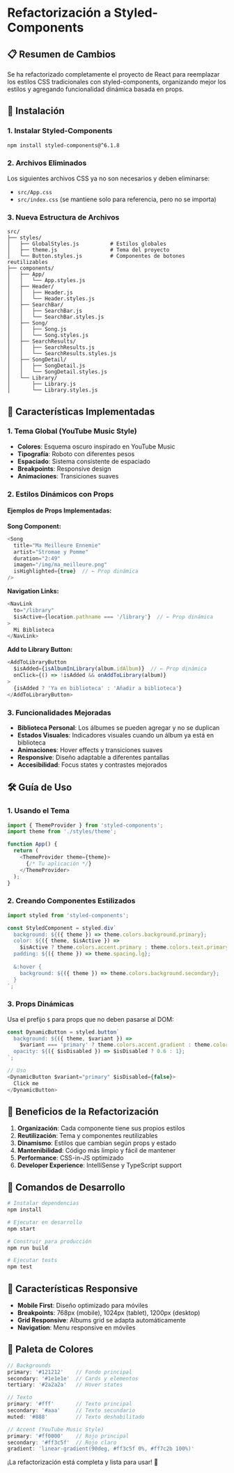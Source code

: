 # Refactorización a Styled-Components

## 📋 Resumen de Cambios

Se ha refactorizado completamente el proyecto de React para reemplazar los estilos CSS tradicionales con styled-components, organizando mejor los estilos y agregando funcionalidad dinámica basada en props.

## 🚀 Instalación

### 1. Instalar Styled-Components

```bash
npm install styled-components@^6.1.8
```

### 2. Archivos Eliminados

Los siguientes archivos CSS ya no son necesarios y deben eliminarse:
- `src/App.css`
- `src/index.css` (se mantiene solo para referencia, pero no se importa)

### 3. Nueva Estructura de Archivos

```
src/
├── styles/
│   ├── GlobalStyles.js          # Estilos globales
│   ├── theme.js                 # Tema del proyecto
│   └── Button.styles.js         # Componentes de botones reutilizables
├── components/
│   ├── App/
│   │   └── App.styles.js
│   ├── Header/
│   │   ├── Header.js
│   │   └── Header.styles.js
│   ├── SearchBar/
│   │   ├── SearchBar.js
│   │   └── SearchBar.styles.js
│   ├── Song/
│   │   ├── Song.js
│   │   └── Song.styles.js
│   ├── SearchResults/
│   │   ├── SearchResults.js
│   │   └── SearchResults.styles.js
│   ├── SongDetail/
│   │   ├── SongDetail.js
│   │   └── SongDetail.styles.js
│   └── Library/
│       ├── Library.js
│       └── Library.styles.js
```

## 🎨 Características Implementadas

### 1. Tema Global (YouTube Music Style)

- **Colores**: Esquema oscuro inspirado en YouTube Music
- **Tipografía**: Roboto con diferentes pesos
- **Espaciado**: Sistema consistente de espaciado
- **Breakpoints**: Responsive design
- **Animaciones**: Transiciones suaves

### 2. Estilos Dinámicos con Props

#### Ejemplos de Props Implementadas:

**Song Component:**
```javascript
<Song 
  title="Ma Meilleure Ennemie" 
  artist="Stromae y Pomme" 
  duration="2:49" 
  imagen="/img/ma_meilleure.png" 
  isHighlighted={true}  // ← Prop dinámica
/>
```

**Navigation Links:**
```javascript
<NavLink 
  to="/library" 
  $isActive={location.pathname === '/library'}  // ← Prop dinámica
>
  Mi Biblioteca
</NavLink>
```

**Add to Library Button:**
```javascript
<AddToLibraryButton 
  $isAdded={isAlbumInLibrary(album.idAlbum)}  // ← Prop dinámica
  onClick={() => !isAdded && onAddToLibrary(album)}
>
  {isAdded ? 'Ya en biblioteca' : 'Añadir a biblioteca'}
</AddToLibraryButton>
```

### 3. Funcionalidades Mejoradas

- **Biblioteca Personal**: Los álbumes se pueden agregar y no se duplican
- **Estados Visuales**: Indicadores visuales cuando un álbum ya está en biblioteca
- **Animaciones**: Hover effects y transiciones suaves
- **Responsive**: Diseño adaptable a diferentes pantallas
- **Accesibilidad**: Focus states y contrastes mejorados

## 🛠️ Guía de Uso

### 1. Usando el Tema

```javascript
import { ThemeProvider } from 'styled-components';
import theme from './styles/theme';

function App() {
  return (
    <ThemeProvider theme={theme}>
      {/* Tu aplicación */}
    </ThemeProvider>
  );
}
```

### 2. Creando Componentes Estilizados

```javascript
import styled from 'styled-components';

const StyledComponent = styled.div`
  background: ${({ theme }) => theme.colors.background.primary};
  color: ${({ theme, $isActive }) => 
    $isActive ? theme.colors.accent.primary : theme.colors.text.primary};
  padding: ${({ theme }) => theme.spacing.lg};
  
  &:hover {
    background: ${({ theme }) => theme.colors.background.secondary};
  }
`;
```

### 3. Props Dinámicas

Usa el prefijo `$` para props que no deben pasarse al DOM:

```javascript
const DynamicButton = styled.button`
  background: ${({ theme, $variant }) => 
    $variant === 'primary' ? theme.colors.accent.gradient : theme.colors.neutral.gradient};
  opacity: ${({ $isDisabled }) => $isDisabled ? 0.6 : 1};
`;

// Uso
<DynamicButton $variant="primary" $isDisabled={false}>
  Click me
</DynamicButton>
```

## 🎯 Beneficios de la Refactorización

1. **Organización**: Cada componente tiene sus propios estilos
2. **Reutilización**: Tema y componentes reutilizables
3. **Dinamismo**: Estilos que cambian según props y estado
4. **Mantenibilidad**: Código más limpio y fácil de mantener
5. **Performance**: CSS-in-JS optimizado
6. **Developer Experience**: IntelliSense y TypeScript support

## 🚦 Comandos de Desarrollo

```bash
# Instalar dependencias
npm install

# Ejecutar en desarrollo
npm start

# Construir para producción
npm run build

# Ejecutar tests
npm test
```

## 📱 Características Responsive

- **Mobile First**: Diseño optimizado para móviles
- **Breakpoints**: 768px (mobile), 1024px (tablet), 1200px (desktop)
- **Grid Responsive**: Albums grid se adapta automáticamente
- **Navigation**: Menu responsive en móviles

## 🎨 Paleta de Colores

```javascript
// Backgrounds
primary: '#121212'    // Fondo principal
secondary: '#1e1e1e'  // Cards y elementos
tertiary: '#2a2a2a'   // Hover states

// Texto
primary: '#fff'       // Texto principal
secondary: '#aaa'     // Texto secundario
muted: '#888'         // Texto deshabilitado

// Accent (YouTube Music Style)
primary: '#ff0000'    // Rojo principal
secondary: '#ff3c5f'  // Rojo claro
gradient: 'linear-gradient(90deg, #ff3c5f 0%, #ff7c2b 100%)'
```

¡La refactorización está completa y lista para usar! 🎉


